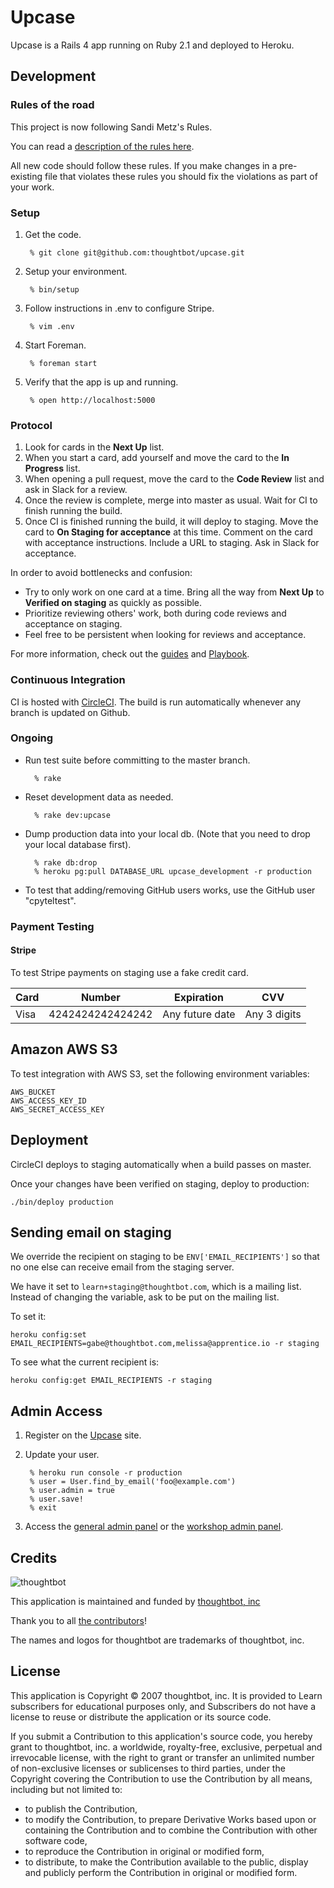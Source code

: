 # Upcase

Upcase is a Rails 4 app running on Ruby 2.1 and deployed to Heroku.

## Development

### Rules of the road

This project is now following Sandi Metz's Rules.

You can read a [description of the rules here](http://robots.thoughtbot.com/post/50655960596/sandi-metz-rules-for-developers).

All new code should follow these rules. If you make changes in a pre-existing
file that violates these rules you should fix the violations as part of
your work.

### Setup

1. Get the code.

        % git clone git@github.com:thoughtbot/upcase.git

2. Setup your environment.

        % bin/setup

3. Follow instructions in .env to configure Stripe.

        % vim .env

4. Start Foreman.

        % foreman start

5. Verify that the app is up and running.

        % open http://localhost:5000

### Protocol

1. Look for cards in the **Next Up** list.
2. When you start a card, add yourself and move the card to the **In Progress**
   list.
3. When opening a pull request, move the card to the **Code Review** list and
   ask in Slack for a review.
4. Once the review is complete, merge into master as usual. Wait for CI to
   finish running the build.
5. Once CI is finished running the build, it will deploy to staging. Move the
   card to **On Staging for acceptance** at this time. Comment on the card with
  acceptance instructions. Include a URL to staging. Ask in Slack for
  acceptance.

In order to avoid bottlenecks and confusion:

* Try to only work on one card at a time. Bring all the way from **Next Up** to
  **Verified on staging** as quickly as possible.
* Prioritize reviewing others' work, both during code reviews and acceptance on
  staging.
* Feel free to be persistent when looking for reviews and acceptance.

For more information, check out the [guides] and [Playbook].

[guides]: https://github.com/thoughtbot/guides/tree/master/protocol/rails
[Playbook]: http://playbook.thoughtbot.com/#tasks

### Continuous Integration

CI is hosted with [CircleCI](https://circleci.com/gh/thoughtbot/upcase). The
build is run automatically whenever any branch is updated on Github.

### Ongoing

* Run test suite before committing to the master branch.

        % rake

* Reset development data as needed.

        % rake dev:upcase

* Dump production data into your local db. (Note that you need to drop your
  local database first).

        % rake db:drop
        % heroku pg:pull DATABASE_URL upcase_development -r production

* To test that adding/removing GitHub users works, use the GitHub user
  "cpyteltest".

### Payment Testing

#### Stripe

To test Stripe payments on staging use a fake credit card.

<table>
  <thead>
    <tr>
      <th>Card</th>
      <th>Number</th>
      <th>Expiration</th>
      <th>CVV</th>
    </tr>
  </thead>
  <tbody>
    <tr>
      <td>Visa</td>
      <td>4242424242424242</td>
      <td>Any future date</td>
      <td>Any 3 digits</td>
    </tr>
  </tbody>
</table>

## Amazon AWS S3

To test integration with AWS S3, set the following environment variables:

    AWS_BUCKET
    AWS_ACCESS_KEY_ID
    AWS_SECRET_ACCESS_KEY

## Deployment

CircleCI deploys to staging automatically when a build passes on master.

Once your changes have been verified on staging, deploy to production:

    ./bin/deploy production

## Sending email on staging

We override the recipient on staging to be `ENV['EMAIL_RECIPIENTS']` so that no
one else can receive email from the staging server.

We have it set to `learn+staging@thoughtbot.com`, which is a mailing list.
Instead of changing the variable, ask to be put on the mailing list.

To set it:

    heroku config:set EMAIL_RECIPIENTS=gabe@thoughtbot.com,melissa@apprentice.io -r staging

To see what the current recipient is:

    heroku config:get EMAIL_RECIPIENTS -r staging

## Admin Access

1. Register on the [Upcase](https://upcase.com/sign_up) site.

2. Update your user.

        % heroku run console -r production
        % user = User.find_by_email('foo@example.com')
        % user.admin = true
        % user.save!
        % exit

3. Access the [general admin panel](http://upcase.com/admin) or
   the [workshop admin panel](http://upcase.com/admin).

Credits
-------

![thoughtbot](http://thoughtbot.com/logo.png)

This application is maintained and funded by [thoughtbot, inc](http://thoughtbot.com/community)

Thank you to all [the contributors](https://github.com/thoughtbot/upcase/contributors)!

The names and logos for thoughtbot are trademarks of thoughtbot, inc.

License
-------

This application is Copyright © 2007 thoughtbot, inc. It is provided to Learn
subscribers for educational purposes only, and Subscribers do not have a license
to reuse or distribute the application or its source code.

If you submit a Contribution to this application's source code, you hereby grant
to thoughtbot, inc. a worldwide, royalty-free, exclusive, perpetual and
irrevocable license, with the right to grant or transfer an unlimited number of
non-exclusive licenses or sublicenses to third parties, under the Copyright
covering the Contribution to use the Contribution by all means, including but
not limited to:

* to publish the Contribution,
* to modify the Contribution, to prepare Derivative Works based upon or
  containing the Contribution and to combine the Contribution with other
  software code,
* to reproduce the Contribution in original or modified form,
* to distribute, to make the Contribution available to the public, display and
  publicly perform the Contribution in original or modified form.
